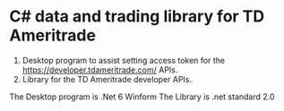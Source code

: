 C# data and trading library for TD Ameritrade
=============================================

1. Desktop program to assist setting access token for the https://developer.tdameritrade.com/ APIs.
2. Library for the TD Ameritrade developer APIs.

The Desktop program is .Net 6 Winform
The Library is .net standard 2.0


